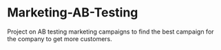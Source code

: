 # Marketing-AB-Testing
Project on AB testing marketing campaigns to find the best campaign for the company to get more customers.
